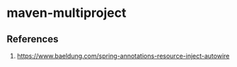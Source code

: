 # maven-multiproject

## References
1. https://www.baeldung.com/spring-annotations-resource-inject-autowire